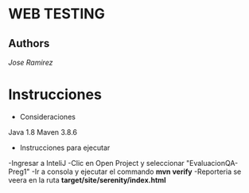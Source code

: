 # WEB TESTING

## Authors
 *Jose Ramirez*

# Instrucciones

* Consideraciones

Java 1.8
Maven 3.8.6

* Instrucciones para ejecutar

-Ingresar a InteliJ
-Clic en Open Project y seleccionar "EvaluacionQA-Preg1"
-Ir a consola y ejecutar el commando <strong>mvn verify</strong>
-Reporteria se veera en la ruta <strong>target/site/serenity/index.html</strong>
